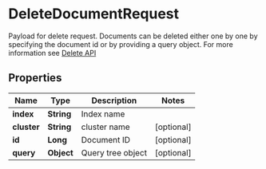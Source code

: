 

# DeleteDocumentRequest

Payload for delete request. Documents can be deleted either one by one by specifying the document id or by providing a query object. For more information see  [Delete API](https://manual.manticoresearch.com/Deleting_documents) 

## Properties

| Name | Type | Description | Notes |
|------------ | ------------- | ------------- | -------------|
|**index** | **String** | Index name |  |
|**cluster** | **String** | cluster name |  [optional] |
|**id** | **Long** | Document ID |  [optional] |
|**query** | **Object** | Query tree object |  [optional] |





